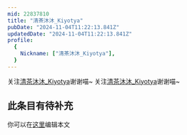 ```yaml
---
mid: 22837810
title: "清茶沐沐_Kiyotya"
pubDate: "2024-11-04T11:22:13.841Z"
updatedDate: "2024-11-04T11:22:13.841Z"
profile:
  {
    Nickname: ["清茶沐沐_Kiyotya"],
  }
---
```


关注[清茶沐沐_Kiyotya](https://space.bilibili.com/22837810)谢谢喵~ 关注[清茶沐沐_Kiyotya](https://space.bilibili.com/22837810)谢谢喵~

## 此条目有待补充
你可以在[这里](https://github.com/Yuhanawa/VTuber.ICU-Content/edit/master/v/清茶沐沐_Kiyotya/index.md)编辑本文
